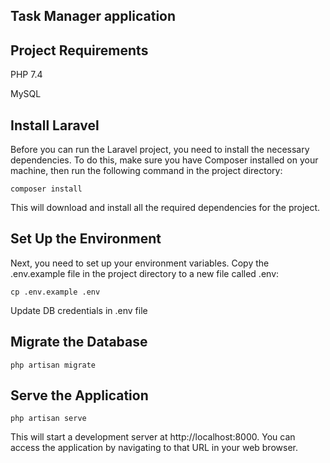 ## Task Manager application

## Project Requirements
PHP 7.4

MySQL

## Install Laravel
Before you can run the Laravel project, you need to install the necessary dependencies. To do this, make sure you have Composer installed on your machine, then run the following command in the project directory:

`composer install`

This will download and install all the required dependencies for the project.

## Set Up the Environment
Next, you need to set up your environment variables. Copy the .env.example file in the project directory to a new file called .env:

`cp .env.example .env`

Update DB credentials in .env file

## Migrate the Database

`php artisan migrate`

## Serve the Application

`php artisan serve`

This will start a development server at http://localhost:8000. You can access the application by navigating to that URL in your web browser.

